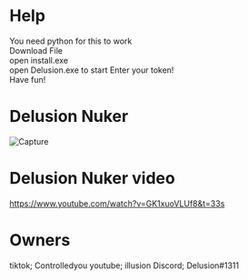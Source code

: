 # Help
You need python for this to work                                                                                                                     
Download File                                                                                                                     
open install.exe                                                                                                                     
open Delusion.exe to start
Enter your token!                                                                                                                     
Have fun!                                                                                                                     
# Delusion Nuker
![Capture](https://user-images.githubusercontent.com/91435796/136669731-07310923-014d-470c-90a5-3b8979ddc1d1.PNG)
# Delusion Nuker video
https://www.youtube.com/watch?v=GK1xuoVLUf8&t=33s
# Owners
tiktok; Controlledyou
youtube; illusion
Discord; Delusion#1311
